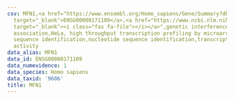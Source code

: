 ```yaml
---
csv: MFN1,<a href="https://www.ensembl.org/Homo_sapiens/Gene/Summary?db=core;g=ENSG00000171109"
  target="_blank">ENSG00000171109</a>,<a href="https://www.ncbi.nlm.nih.gov/pubmed/17216044"
  target="_blank"><i class="fas fa-file"></i></a>",genetic interference,functional
  association,HeLa, high throughput transcription profiling by microarray,nucleotide
  sequence identification,nucleotide sequence identification,transcriptional regulation,down-regulates
  activity
data_alias: MFN1
data_id: ENSG00000171109
data_numevidence: 1
data_species: Homo sapiens
data_taxid: '9606'
title: MFN1
---
```

